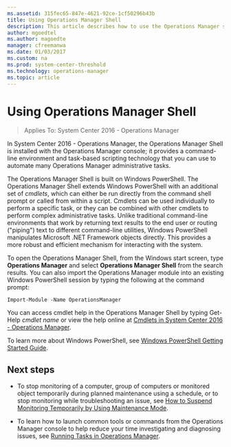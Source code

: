 ```yaml
---
ms.assetid: 315fec65-847e-4621-92ce-1cf50296b43b
title: Using Operations Manager Shell
description: This article describes how to use the Operations Manager shell to perform administrative tasks with PowerShell.  
author: mgoedtel
ms.author: magoedte
manager: cfreemanwa
ms.date: 01/03/2017
ms.custom: na
ms.prod: system-center-threshold
ms.technology: operations-manager
ms.topic: article
---
```


# Using Operations Manager Shell

>Applies To: System Center 2016 - Operations Manager

In System Center 2016 - Operations Manager, the Operations Manager Shell is installed with the Operations Manager console; it provides a command-line environment and task-based scripting technology that you can use to automate many Operations Manager administrative tasks.  
  
The Operations Manager Shell is built on Windows PowerShell. The Operations Manager Shell extends Windows PowerShell with an additional set of *cmdlets*, which can either be run directly from the command shell prompt or called from within a script. Cmdlets can be used individually to perform a specific task, or they can be combined with other cmdlets to perform complex administrative tasks. Unlike traditional command-line environments that work by returning text results to the end user or routing ("piping") text to different command-line utilities, Windows PowerShell manipulates Microsoft .NET Framework objects directly. This provides a more robust and efficient mechanism for interacting with the system.  
  
To open the Operations Manager Shell, from the Windows start screen, type **Operations Manager** and select **Operations Manager Shell** from the search results.  You can also import the Operations Manager module into an existing Windows PowerShell session by typing the following at the command prompt:  
  
```  
Import-Module -Name OperationsManager  
```  
  
You can access cmdlet help in the Operations Manager Shell by typing Get-Help *cmdlet name* or view the help online at [Cmdlets in System Center 2016 - Operations Manager](https://technet.microsoft.com/library/hh918542%28v=sc.30%29.aspx).  
  
To learn more about Windows PowerShell, see [Windows PowerShell Getting Started Guide](https://go.microsoft.com/fwlink/p/?LinkId=235162).  
  
## Next steps

- To stop monitoring of a computer, group of computers or monitored object temporarily during planned maintenance using a schedule, or to stop monitoring while troubleshooting an issue, see [How to Suspend Monitoring Temporarily by Using Maintenance Mode](manage-maintenance-mode-overview.md). 

- To learn how to launch common tools or commands from the Operations Manager console to help reduce your time investigating and diagnosing issues, see [Running Tasks in Operations Manager](manage-running-tasks.md).    
